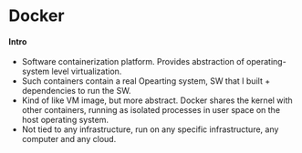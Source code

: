 # Docker

#### Intro
- Software containerization platform. Provides abstraction of operating-system level virtualization.
- Such containers contain a real Opearting system, SW that I built + dependencies to run the SW.
- Kind of like VM image, but more abstract. Docker shares the kernel with other containers, running as isolated processes in user space on the host operating system.
- Not tied to any infrastructure, run on any specific infrastructure, any computer and any cloud.
